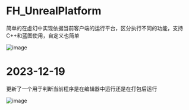# FH_UnrealPlatform
简单的在虚幻中实现依据当前客户端的运行平台，区分执行不同的功能，支持C++和蓝图使用，自定义也简单

![image](https://github.com/FHangH/FH_UnrealPlatform/assets/49579735/1238710a-f2f3-4892-988a-53e28670796b)

# 2023-12-19
更新了一个用于判断当前程序是在编辑器中运行还是在打包后运行

![image](https://github.com/FHangH/FH_UnrealPlatform/assets/49579735/a327b1e7-2259-4302-a2b4-67ef3fbca66e)

